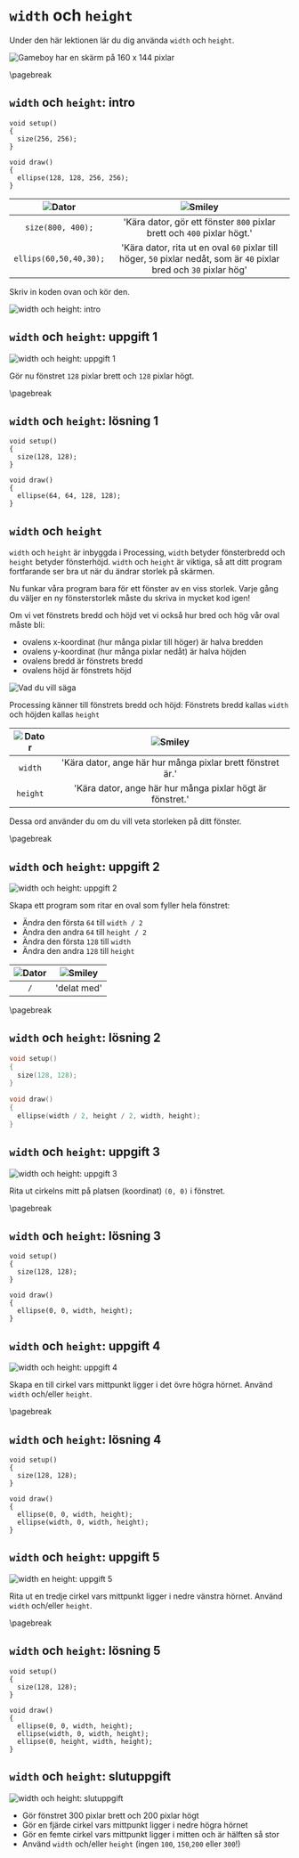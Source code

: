 # `width` och `height`

Under den här lektionen lär du dig använda `width` och `height`.

![Gameboy har en skärm på 160 x 144 pixlar](Gameboy_50.jpg)

\pagebreak

## `width` och `height`: intro

```processing
void setup() 
{
  size(256, 256);
}

void draw()
{
  ellipse(128, 128, 256, 256);  
}
```

![Dator](EmojiComputer.png)| ![Smiley](EmojiSmiley.png)
:---------------------:|:-----------------------------:
`size(800, 400);`      | 'Kära dator, gör ett fönster `800` pixlar brett och `400` pixlar högt.'
`ellips(60,50,40,30);` | 'Kära dator, rita ut en oval `60` pixlar till höger, `50` pixlar nedåt, som är `40` pixlar bred och `30` pixlar hög'

Skriv in koden ovan och kör den.

![`width` och `height`: intro](width_och_height_intro.png)

## `width` och `height`: uppgift 1

![`width` och `height`: uppgift 1](width_och_height_1.png)

Gör nu fönstret `128` pixlar brett och `128` pixlar högt.

\pagebreak

## `width` och `height`: lösning 1

```prcoessing
void setup() 
{
  size(128, 128);
}

void draw()
{
  ellipse(64, 64, 128, 128);  
}
```

## `width` och `height`


`width` och `height` är inbyggda i Processing,
`width` betyder fönsterbredd
och `height` betyder fönsterhöjd.
`width` och `height` är viktiga,
så att ditt program fortfarande ser bra ut när du ändrar storlek på skärmen.

Nu funkar våra program bara för ett fönster av en viss storlek.
Varje gång du väljer en ny fönsterstorlek måste du skriva in mycket kod igen!

Om vi vet fönstrets bredd och höjd vet vi också hur bred och hög vår oval måste bli:

 * ovalens x-koordinat (hur många pixlar till höger) är halva bredden
 * ovalens y-koordinat (hur många pixlar nedåt) är halva höjden
 * ovalens bredd är fönstrets bredd
 * ovalens höjd är fönstrets höjd

![Vad du vill säga](width_och_height.png)

Processing känner till fönstrets bredd och höjd:
Fönstrets bredd kallas `width` och höjden kallas `height`

![Dator](EmojiComputer.png) | ![Smiley](EmojiSmiley.png)
:-----------------:|:-----------------------------:
`width` | 'Kära dator, ange här hur många pixlar brett fönstret är.'
`height`| 'Kära dator, ange här hur många pixlar högt är fönstret.'

Dessa ord använder du om du vill veta 
storleken på ditt fönster.

\pagebreak

## `width` och `height`: uppgift 2

![`width` och `height`: uppgift 2](width_och_height_2.png)

Skapa ett program som ritar en oval som fyller hela fönstret:

 * Ändra den första `64` till `width / 2`
 * Ändra den andra `64` till `height / 2`
 * Ändra den första `128` till `width`
 * Ändra den andra `128` till `height`

![Dator](EmojiComputer.png)| ![Smiley](EmojiSmiley.png)
:-----------------:|:-----------------------------:
`/` | 'delat med'

\pagebreak

## `width` och `height`: lösning 2

```c++
void setup() 
{
  size(128, 128);
}

void draw()
{
  ellipse(width / 2, height / 2, width, height);  
}
```

## `width` och `height`: uppgift 3

![`width` och `height`: uppgift 3](width_och_height_3.png)

Rita ut cirkelns mitt på platsen (koordinat) `(0, 0)` i fönstret.

\pagebreak

## `width` och `height`: lösning 3

```prcoessing
void setup() 
{
  size(128, 128);
}

void draw()
{
  ellipse(0, 0, width, height);  
}
```

## `width` och `height`: uppgift 4

![`width` och `height`: uppgift 4](width_och_height_4.png)

Skapa en till cirkel vars mittpunkt ligger i det övre högra hörnet.
Använd `width` och/eller `height`.

\pagebreak

## `width` och `height`: lösning 4

```processing
void setup() 
{
  size(128, 128);
}

void draw()
{
  ellipse(0, 0, width, height);  
  ellipse(width, 0, width, height);  
}
```

## `width` och `height`: uppgift 5

![`width` en `height`: uppgift 5](width_och_height_5.png)

Rita ut en tredje cirkel vars mittpunkt ligger i nedre vänstra hörnet.
Använd `width` och/eller `height`.

\pagebreak

## `width` och `height`: lösning 5

```processing
void setup() 
{
  size(128, 128);
}

void draw()
{
  ellipse(0, 0, width, height);  
  ellipse(width, 0, width, height);  
  ellipse(0, height, width, height);  
}
```

## `width` och `height`: slutuppgift

![`width` och `height`: slutuppgift](width_och_height_slutuppgift.png)

 * Gör fönstret 300 pixlar brett och 200 pixlar högt
 * Gör en fjärde cirkel vars mittpunkt ligger i nedre högra hörnet
 * Gör en femte cirkel vars mittpunkt ligger i mitten och är hälften så stor
 * Använd `width` och/eller `height` (ingen `100`, `150`,`200` eller `300`!)

